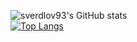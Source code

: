![sverdlov93's GitHub stats](https://github-readme-stats.vercel.app/api?username=sverdlov93&show_icons=true&theme=dark&hide=stars)
<br>
[![Top Langs](https://github-readme-stats.vercel.app/api/top-langs/?username=sverdlov93&langs_count=10)](https://github.com/anuraghazra/github-readme-stats)
